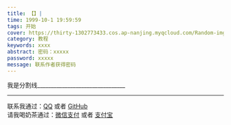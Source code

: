 ```yaml
---
title: 【】|
time: 1999-10-1 19:59:59
tags: 开始
cover: https://thirty-1302773433.cos.ap-nanjing.myqcloud.com/Random-img/66.jpg
category: 教程
keywords: xxxx
abstract: 密码：xxxxx
password: xxxxx
message: 联系作者获得密码
---
```


我是分割线________________________________

----------------------------------------------------------------------------------------------------------------------------------------------------------------------------------------------------------------

联系我通过：[QQ](https://thirty-1302773433.cos.ap-nanjing.myqcloud.com/QQ%E5%9B%BE%E7%89%8720201108125321.png) 或者 [GitHub](https://github.com)  
请我喝奶茶通过：[微信支付](https://thirty-1302773433.cos.ap-nanjing.myqcloud.com/QQ%E5%9B%BE%E7%89%8720201108124925.png) 或者 [支付宝](https://thirty-1302773433.cos.ap-nanjing.myqcloud.com/QQ%E5%9B%BE%E7%89%8720201108124925.png)
